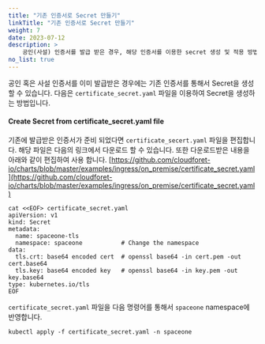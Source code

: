 ```yaml
---
title: "기존 인증서로 Secret 만들기"
linkTitle: "기존 인증서로 Secret 만들기"
weight: 7
date: 2023-07-12
description: >
    공인(사설) 인증서를 발급 받은 경우, 해당 인증서를 이용한 secret 생성 및 적용 방법을 설명합니다.
no_list: true
---
```


공인 혹은 사설 인증서를 이미 발급받은 경우에는 기존 인증서를 통해서 Secret을 생성 할 수 있습니다. 다음은 `certificate_secret.yaml` 파일을 이용하여 Secret을 생성하는 방법입니다.

#### Create Secret from certificate_secret.yaml file

기존에 발급받은 인증서가 준비 되었다면 `certificate_secert.yaml` 파일을 편집합니다. 해당 파일은 다음의 링크에서 다운로드 할 수 있습니다. 또한 다운로드받은 내용을 아래와 같이 편집하여 사용 합니다. [https://github.com/cloudforet-io/charts/blob/master/examples/ingress/on_premise/certificate_secret.yaml](https://github.com/cloudforet-io/charts/blob/master/examples/ingress/on_premise/certificate_secret.yaml)

```shell 
cat <<EOF> certificate_secret.yaml
apiVersion: v1
kind: Secret
metadata:
  name: spaceone-tls
  namespace: spaceone           # Change the namespace
data:
  tls.crt: base64 encoded cert  # openssl base64 -in cert.pem -out cert.base64
  tls.key: base64 encoded key   # openssl base64 -in key.pem -out key.base64
type: kubernetes.io/tls
EOF
```

`certificate_secret.yaml` 파일을 다음 명령어를 통해서 `spaceone` namespace에 반영합니다.

```shell 
kubectl apply -f certificate_secret.yaml -n spaceone
```
